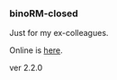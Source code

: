 ### binoRM-closed
Just for my ex-colleagues.

Online is [here](https://ggeniy-ua.github.io/binoRM-closed/).

ver 2.2.0
